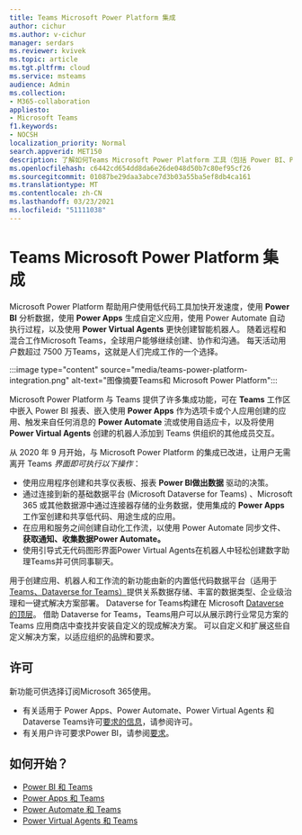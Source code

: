 ```yaml
---
title: Teams Microsoft Power Platform 集成
author: cichur
ms.author: v-cichur
manager: serdars
ms.reviewer: kvivek
ms.topic: article
ms.tgt.pltfrm: cloud
ms.service: msteams
audience: Admin
ms.collection:
- M365-collaboration
appliesto:
- Microsoft Teams
f1.keywords:
- NOCSH
localization_priority: Normal
search.appverid: MET150
description: 了解如何Teams Microsoft Power Platform 工具（包括 Power BI、Power 应用、Power automate 和 Power Virtual Agents）。
ms.openlocfilehash: c6442cd654dd8da6e26de048d50b7c80ef95cf26
ms.sourcegitcommit: 01087be29daa3abce7d3b03a55ba5ef8db4ca161
ms.translationtype: MT
ms.contentlocale: zh-CN
ms.lasthandoff: 03/23/2021
ms.locfileid: "51111038"
---
```

# <a name="teams-integration-with-microsoft-power-platform"></a>Teams Microsoft Power Platform 集成

Microsoft Power Platform 帮助用户使用低代码工具加快开发速度，使用 **Power BI** 分析数据，使用 **Power Apps** 生成自定义应用，使用 Power Automate 自动执行过程，以及使用 **Power Virtual Agents** 更快创建智能机器人。 随着远程和混合工作Microsoft Teams，全球用户能够继续创建、协作和沟通。 每天活动用户数超过 7500 万Teams，这就是人们完成工作的一个选择。

:::image type="content" source="media/teams-power-platform-integration.png" alt-text="图像摘要Teams和 Microsoft Power Platform":::

Microsoft Power Platform 与 Teams 提供了许多集成功能，可在 **Teams** 工作区中嵌入 Power BI 报表、嵌入使用 **Power Apps** 作为选项卡或个人应用创建的应用、触发来自任何消息的 **Power Automate** 流或使用自适应卡，以及将使用 **Power Virtual Agents** 创建的机器人添加到 Teams 供组织的其他成员交互。

从 2020 年 9 月开始，与 Microsoft Power Platform 的集成已改进，让用户无需离开 Teams *界面即可执行以下操作*：

- 使用应用程序创建和共享仪表板、报表 **Power BI做出数据** 驱动的决策。
- 通过连接到新的基础数据平台 (Microsoft Dataverse for Teams) 、Microsoft 365 或其他数据源中通过连接器存储的业务数据，使用集成的 **Power Apps** 工作室创建和共享低代码、用途生成的应用。
- 在应用和服务之间创建自动化工作流，以使用 Power Automate 同步文件、**获取通知、收集数据Power Automate。**
- 使用引导式无代码图形界面Power Virtual Agents在机器人中轻松创建数字助理Teams并可供同事聊天。

用于创建应用、机器人和工作流的新功能由新的内置低代码数据平台（适用于[Teams、Dataverse for Teams）](/powerapps/teams/overview-data-platform)提供关系数据存储、丰富的数据类型、企业级治理和一键式解决方案部署。 Dataverse for Teams构建在 Microsoft [Dataverse 的顶层](/powerapps/maker/common-data-service/data-platform-intro)。 借助 Dataverse for Teams，Teams用户可以从展示跨行业常见方案的 Teams 应用商店中查找并安装自定义的现成解决方案。 可以自定义和扩展这些自定义解决方案，以适应组织的品牌和要求。

## <a name="licensing"></a>许可

新功能可供选择订阅Microsoft 365使用。

- 有关适用于 Power Apps、Power Automate、Power Virtual Agents 和 Dataverse Teams许可[要求的信息](/power-platform/admin/about-teams-environment)，请参阅许可。
- 有关用户许可要求Power BI，请参阅[要求](/power-bi/collaborate-share/service-collaborate-microsoft-teams)。
 
## <a name="how-do-i-get-started"></a>如何开始？

- [Power BI 和 Teams](/power-bi/collaborate-share/service-collaborate-microsoft-teams)
- [Power Apps 和 Teams](/powerapps/teams/overview)
- [Power Automate 和 Teams](/power-automate/teams/overview)
- [Power Virtual Agents 和 Teams](/power-virtual-agents/teams/fundamentals-what-is-power-virtual-agents-teams)